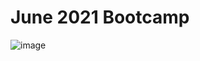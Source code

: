 # June 2021 Bootcamp

![image](https://user-images.githubusercontent.com/85643282/122651725-c4679b80-d108-11eb-8576-e44316d9a882.png)
